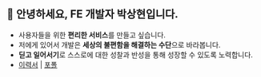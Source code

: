 ## 👋 안녕하세요, FE 개발자 박상현입니다.
  
+ 사용자들을 위한 **편리한 서비스**를 만들고 싶습니다. <br/>
+ 저에게 있어서 개발은 **세상의 불편함을 해결하는 수단**으로 바라봅니다. <br/>
+ **딛고 일어서기**로 스스로에 대한 성찰과 반성을 통해 성장할 수 있도록 노력합니다. <br/>
+ [이력서](https://drive.google.com/file/d/14Olh1D3q0wkul0e4CZt0KaGS2XSYao7A/view) | [포폴](https://drive.google.com/file/d/1nCZZy27cpp1U9TV8xFMfzxG4ulfaHayu/view)
  
